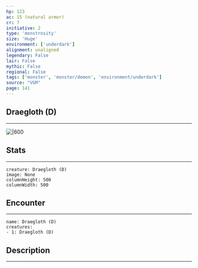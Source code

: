 ```yaml
---
hp: 123
ac: 15 (natural armor)
cr: 7
initiative: 2
type: 'monstrosity'    
size: 'Huge'
environment: ['underdark']
alignment: unaligned
legendary: False
lair: False
mythic: False
regional: False
tags: ['monster', 'monster/demon', 'environment/underdark']
source: "VGM"
page: 141
---
```


## Draegloth (D)
---

![|600](D:/Program%20Files/5e.tools/img/bestiary/VGM/Draegloth.jpg)

## Stats
---

```statblock
creature: Draegloth (D)
image: None
columnHeight: 500
columnWidth: 500
```

## Encounter
---

```encounter-table
name: Draegloth (D)
creatures:
- 1: Draegloth (D)
```

## Description
---




